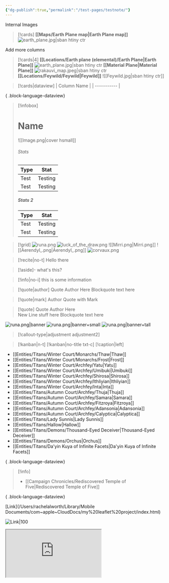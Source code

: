 ```yaml
---
{"dg-publish":true,"permalink":"/test-pages/testnote/"}
---
```


Internal Images
> [!cards]
> **[[Maps/Earth Plane map\|Earth Plane map]]**
>  ![earth_plane.jpg|sban htiny ctr](/img/user/Images/Maps/earth_plane.jpg)

Add more columns
> [!cards|4]
> **[[Locations/Earth plane (elemental)/Earth Plane\|Earth Plane]]**
> ![earth_plane.jpg|sban htiny ctr](/img/user/Images/Maps/earth_plane.jpg)
> **[[Material Plane\|Material Plane]]**
> ![rakauvi_map.jpeg|sban htiny ctr](/img/user/Images/Maps/rakauvi_map.jpeg)
> **[[Locations/Feywild/Feywild\|Feywild]]**
> ![[Feywild.jpg\|sban htiny ctr]]

> [!cards|dataview]
>  | Column Name |
> | ----------- |
> 
{ .block-language-dataview}


> [!infobox]
> # Name
> ![[Image.png\|cover hsmall]]
> ###### Stats
> | Type |  Stat |
> | ---- | ---- |
> | Test | Testing |
> | Test | Testing |
> 
> ##### Stats 2
> | Type | Stat |
> | ---- | ---- |
> | Test | Testing |
> | Test | Testing |


> [!grid]
> ![runa.png](/img/user/Images/Creatures/runa.png)
> ![luck_of_the_draw.png](/img/user/Images/Creatures/luck_of_the_draw.png)
> ![[Mirri.png\|Mirri.png]]
> ![[Aerendyl_.png\|Aerendyl_.png]]
> ![corvaux.png](/img/user/Images/Creatures/corvaux.png)

> [!recite|no-t]
> Hello there

> [!aside]-
> what's this?

> [!info|no-i]
> this is some information

> [!quote|author] Quote Author Here
> Blockquote text here

> [!quote|mark] Author
> Quote with Mark

> [!quote] Quote Author Here <br>New Line stuff here
> Blockquote text here


![runa.png|banner](/img/user/Images/Creatures/runa.png)
![runa.png|banner+small](/img/user/Images/Creatures/runa.png)
![runa.png|banner+tall](/img/user/Images/Creatures/runa.png)

> [!callout-type|adjustment adjustment2]

> [!kanban|n-t]
> [!kanban|no-title txt-c]
> [!caption|left]

- [[Entities/Titans/Winter Court/Monarchs/Thaw\|Thaw]]
- [[Entities/Titans/Winter Court/Monarchs/Frost\|Frost]]
- [[Entities/Titans/Winter Court/Archfey/Yatu\|Yatu]]
- [[Entities/Titans/Winter Court/Archfey/Umibuki\|Umibuki]]
- [[Entities/Titans/Winter Court/Archfey/Shirosa\|Shirosa]]
- [[Entities/Titans/Winter Court/Archfey/Ithliyian\|Ithliyian]]
- [[Entities/Titans/Winter Court/Archfey/Inta\|Inta]]
- [[Entities/Titans/Autumn Court/Archfey/Thuja\|Thuja]]
- [[Entities/Titans/Autumn Court/Archfey/Samara\|Samara]]
- [[Entities/Titans/Autumn Court/Archfey/Fitzroya\|Fitzroya]]
- [[Entities/Titans/Autumn Court/Archfey/Adansonia\|Adansonia]]
- [[Entities/Titans/Autumn Court/Archfey/Calyptica\|Calyptica]]
- [[Entities/Titans/Lady Sunnis\|Lady Sunnis]]
- [[Entities/Titans/Hallow\|Hallow]]
- [[Entities/Titans/Demons/Thousand-Eyed Deceiver\|Thousand-Eyed Deceiver]]
- [[Entities/Titans/Demons/Orchus\|Orchus]]
- [[Entities/Titans/Da'yin Kuya of Infinite Facets\|Da'yin Kuya of Infinite Facets]]

{ .block-language-dataview}


> [!info]
>  - [[Campaign Chronicles/Rediscovered Temple of Five\|Rediscovered Temple of Five]]
> 
{ .block-language-dataview}

[Link](/Users/rachelalworth/Library/Mobile Documents/com~apple~CloudDocs/my%20leaflet%20project/index.html)

![Link|100](https://ruetooo.github.io/leaflet-map-simple/)

<iframe src="https://ruetooo.github.io/leaflet-map-simple/"></iframe>

<div id="map"></div>